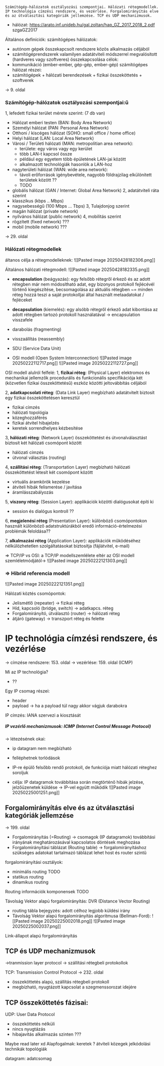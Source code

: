 ```
Számítógép-hálózatok osztályozási szempontjai. Hálózati rétegmodellek. IP technológia címzési rendszere, és vezérlése. Forgalomirányítás elve és az útválasztási kategóriák jellemzése. TCP és UDP mechanizmusok.
```


- hálózat: https://arato.inf.unideb.hu/gal.zoltan/hap_GZ_2017_2018_2.pdf szgaGZ2017

Általános definíciók:
számítógépes hálózatok:
- autónom gépek összekapcsolt rendszere közös alkalmazás céljából
- számítógéprendszerek valamilyen adatátviteli módszerrel megvalósított (hardveres vagy szoftveres) összekapcsolása
célok:
- kommunikáció (ember-ember, gép-gép, ember-gép)
számítógépes hálózat részei:
- számítógépek + hálózati berendezések + fizikai összeköttetés + szoftverek


-> 9. oldal
### Számítógép-hálózatok osztályozási szempontjai:ű
1, lefedett fizikai terület mérete szerint: (7 db van)
- Hálózat emberi testen (BAN: Body Area Network)
- Személyi hálózat (PAN: Personal Area Network)
- Otthoni / kiscéges hálózat (SOHO: small office / home office)
- Helyi hálózat (LAN: Local Area Network)
- Városi / Területi hálózati (MAN: metropolitian area network):
	- területe: egy város vagy egy kerület
	- több LAN-t kapcsol össze
	- például egy egyetem több épületének LAN-jai között
	- alkalmazott technológiák hasonlók a LAN-hoz
- nagyterületi hálózat (WAN: wide area network):
	- távoli erőforrások igénybevétele, nagyobb földrajzilag elkülönített területek között ??
	- TODO
- globális hálózat (GAN / Internet: Global Area Network)
2, adatátviteli ráta szerint
- klasszikus (kbps .. Mbps)
- nagysebességű (100 Mbps ... Tbps)
3, Tulajdonjog szerint
- magán hálózat (private network)
- nyilvános hálózat (public network)
4, mobilitás szerint
- rögzített (fixed network) ???
- mobil (mobile network) ???


-> 29. oldal
### Hálózati rétegmodellek
áltanos célja a rétegmodelleknek:
![[Pasted image 20250428182306.png]]

Általános hálózati rétegmodell:
![[Pasted image 20250428182335.png]]


- **encapsulation** (beágyazás): egy felsőbb rétegről érkező és az adott rétegben már nem módosítható adat, egy bizonyos protokoll fejlécévél történő kiegészítése, becsomagolása az aktuális rétegben ~= minden réteg hozzá teszi a saját protokolljai által használt metaadatokat / fejléceket
- **decapsulation** (kiemelés): egy alsóbb rétegről érkező adat kibontása az adott rétegben tartozó protokoll használatával -> encapsulation visszafele
- darabolás (fragmenting) 
- visszaállítás (reassembly)
- SDU (Service Data Unit)

- OSI modell (Open System Interconnection)
![[Pasted image 20250222112717.png]]
![[Pasted image 20250222112727.png]]

OSI modell alulról felfelé:
1, **fizikai réteg**: (Physical Layer) elektromos és mechanikai jellemzők procedurális és funkcionális specifikációja két (közvetlen fizikai összeköttetésű) eszköz közötti jeltovábbítás céljából

2, **adatkapcsolati réteg**: (Data Link Layer) megbízható adatátvitelt biztosít egy fizikai összeköttetésen keresztül
- fizikai címzés
- hálózati topológia
- közeghozzáférés
- fizikai átvitel hibajelzés
- keretek sorrendhelyes kézbesítése

3, **hálózati réteg**: (Network Layer) összeköttetést és útvonalválasztást biztosít két hálózati csomópont között
- hálózati címzés
- útvonal választás (routing)

4, **szállítási réteg**: (Transportation Layer) megbízható hálózati összeköttetést létesít két csomópont között
- virtuális áramkörök kezelése
- átviteli hibák felismerése / javítása
- áramlásszabályozás

5, **viszony réteg**: (Session Layer): applikációk közötti dialógusokat építi ki
- session és dialógus kontroll ??

6, **megjelenési réteg** (Presentation Layer): különböző csomópontokon használt különböző adatstruktúrákból eredő információ-értelmezési problémák feloldása??

7, **alkalmazási réteg** (Application Layer): applikációk működéséhez nélkülözhetetlen szolgáltatásokat biztosítja (fájlátvitel, e-mail)

 => TCP/IP vs OSI: a TCP/IP modellszemlélete eltér az OSI modell szemléletmódjától->
 ![[Pasted image 20250222121303.png]]
### => Hibrid referencia modell
![[Pasted image 20250222121351.png]]

Hálózati köztés csomópontok: 
- Jelismétlő (repeater) -> fizikai réteg
- Híd, kapcsoló (bridge, switch) -> adatkapcs. réteg
- Forgalomirányító, útválasztó (router) -> hálózati réteg
- átjáró (gateway) -> transzport réteg és felette
# IP technológia címzési rendszere, és vezérlése
-> címzése rendszere: 153. oldal
-> vezérlése: 159. oldal (ICMP)

Mi az IP technológia?
- ??

Egy IP csomag részei:
- header
- payload -> ha a payload túl nagy akkor vágjuk darabokra

IP címzés:
IANA szervezi a kiosztását

##### IP vezérlő mechanizmusok: ICMP (Internet Control Message Protocol)
-> létezésének okai:
- ip datagram nem megbízható
- felléphetnek torlódások
 
- IP-re épülő felsőbb rendő protokoll, de funkciója miatt hálózati réteghez soroljuk
- célja: IP datagramok továbbítása során megtörténő hibák jelzése, jelzőüzenetek küldése
-> IP-vel együtt működik
![[Pasted image 20250225001251.png]]


## Forgalomirányítás elve és az útválasztási kategóriák jellemzése
-> 199. oldal
- Forgalomirányítás (=Routing) -> csomagok (IP datagramok) továbbítási irányának meghatározásával kapcsolatos döntések meghozása
- Forgalomirányítási táblázat (Routing table) -> forgalomirányításhoz szükséges adatokat tartalmazó táblázat
lehet host és router szintű

forgalomirányítási osztályok:
- minimális routing TODO
- statikus routing
- dinamikus routing

Routing információk komponensek TODO

Távolság Vektor alapú forgalomirányítás: DVR (Distance Vector Routing)
- routing tábla bejegyzés: adott célhoz legjobb küldési irány
- Távolság Vektor alapú forgalomirányítás algoritmusa (Bellman-Ford):
![[Pasted image 20250225002018.png]]
![[Pasted image 20250225002037.png]]

Link-állapot alapú forgalomirányítás

## TCP és UDP mechanizmusok
->tranmission layer protocol -> szállítási rétegbeli protokollok

TCP: Transmission Control Protocol
-> 232. oldal
- összeköttetés alapú, szállítás rétegbeli protokoll
- megbízható, nyugtázott kapcsolat a szegmenssorozat idejére


TCP összeköttetés fázisai: 
- 


UDP: User Data Protocol
- összeköttetés nélküli
- nincs nyugtázás
- hibajavítás alkalmazás szinten ???










Maybe read later xd Alapfogalmak:
keretek ?
átviteli közegek
jelkódolási technikák
topológiák

datagram: adatcsomag

